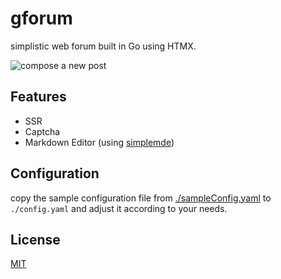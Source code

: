 # gforum
simplistic web forum built in Go using HTMX.

![compose a new post](https://i.ibb.co/L0FnnwG/image.png)

## Features

- SSR
- Captcha
- Markdown Editor (using [simplemde](https://github.com/sparksuite/simplemde-markdown-editor))


## Configuration

copy the sample configuration file from [./sampleConfig.yaml](https://github.com/ida64/gforum/blob/master/sampleConfig.yaml) to `./config.yaml` and adjust it according to your needs.
## License

[MIT](https://choosealicense.com/licenses/mit/)

